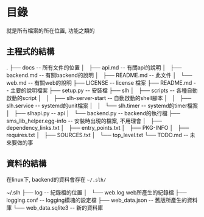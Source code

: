 # 目錄
就是所有檔案的所在位置, 功能之類的

## 主程式的結構
.
├── docs    -- 所有文件的位置
│   ├── api.md  -- 有關api的說明
│   ├── backend.md  -- 有關backend的說明
│   ├── README.md   -- 此文件
│   └── web.md  -- 有關web的說明
├── LICENSE -- license 檔案
├── README.md   -- 主要的說明檔案
├── setup.py    -- 安裝檔
├── slh
│   ├── scripts -- 各種自動啟動的script
│   │   ├── slh-server-start    -- 自動啟動的shell腳本
│   │   ├── slh.service -- systemd的unit檔案
│   │   └── slh.timer   -- systemd的timer檔案
│   ├── slhapi.py   -- api
│   └── backend.py    -- backend的執行檔
├── sms\_lib\_helper.egg-info   -- 安裝時出現的檔案, 不用理會
│   ├── dependency\_links.txt
│   ├── entry\_points.txt
│   ├── PKG-INFO
│   ├── requires.txt
│   ├── SOURCES.txt
│   └── top\_level.txt
└── TODO.md -- 未來要做的事

## 資料的結構
在linux下, backend的資料會存在 `~/.slh/` 


~/.slh
├── log -- 紀錄檔的位置
│   └── web.log web所產生的紀錄檔
├── logging.conf    -- logging模塊的設定檔
├── web_data.json   -- 舊版所產生的資料庫
└── web_data.sqlite3    -- 新的資料庫
